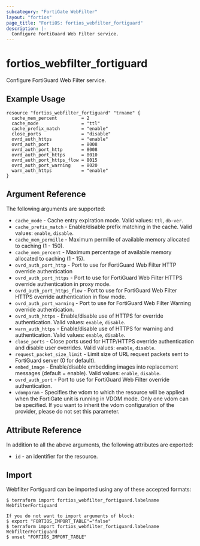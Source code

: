 ```yaml
---
subcategory: "FortiGate WebFilter"
layout: "fortios"
page_title: "FortiOS: fortios_webfilter_fortiguard"
description: |-
  Configure FortiGuard Web Filter service.
---
```


# fortios_webfilter_fortiguard
Configure FortiGuard Web Filter service.

## Example Usage

```hcl
resource "fortios_webfilter_fortiguard" "trname" {
  cache_mem_percent         = 2
  cache_mode                = "ttl"
  cache_prefix_match        = "enable"
  close_ports               = "disable"
  ovrd_auth_https           = "enable"
  ovrd_auth_port            = 8008
  ovrd_auth_port_http       = 8008
  ovrd_auth_port_https      = 8010
  ovrd_auth_port_https_flow = 8015
  ovrd_auth_port_warning    = 8020
  warn_auth_https           = "enable"
}
```

## Argument Reference

The following arguments are supported:

* `cache_mode` - Cache entry expiration mode. Valid values: `ttl`, `db-ver`.
* `cache_prefix_match` - Enable/disable prefix matching in the cache. Valid values: `enable`, `disable`.
* `cache_mem_permille` - Maximum permille of available memory allocated to caching (1 - 150).
* `cache_mem_percent` - Maximum percentage of available memory allocated to caching (1 - 15).
* `ovrd_auth_port_http` - Port to use for FortiGuard Web Filter HTTP override authentication
* `ovrd_auth_port_https` - Port to use for FortiGuard Web Filter HTTPS override authentication in proxy mode.
* `ovrd_auth_port_https_flow` - Port to use for FortiGuard Web Filter HTTPS override authentication in flow mode.
* `ovrd_auth_port_warning` - Port to use for FortiGuard Web Filter Warning override authentication.
* `ovrd_auth_https` - Enable/disable use of HTTPS for override authentication. Valid values: `enable`, `disable`.
* `warn_auth_https` - Enable/disable use of HTTPS for warning and authentication. Valid values: `enable`, `disable`.
* `close_ports` - Close ports used for HTTP/HTTPS override authentication and disable user overrides. Valid values: `enable`, `disable`.
* `request_packet_size_limit` - Limit size of URL request packets sent to FortiGuard server (0 for default).
* `embed_image` - Enable/disable embedding images into replacement messages (default = enable). Valid values: `enable`, `disable`.
* `ovrd_auth_port` - Port to use for FortiGuard Web Filter override authentication.
* `vdomparam` - Specifies the vdom to which the resource will be applied when the FortiGate unit is running in VDOM mode. Only one vdom can be specified. If you want to inherit the vdom configuration of the provider, please do not set this parameter.


## Attribute Reference

In addition to all the above arguments, the following attributes are exported:
* `id` - an identifier for the resource.

## Import

Webfilter Fortiguard can be imported using any of these accepted formats:
```
$ terraform import fortios_webfilter_fortiguard.labelname WebfilterFortiguard

If you do not want to import arguments of block:
$ export "FORTIOS_IMPORT_TABLE"="false"
$ terraform import fortios_webfilter_fortiguard.labelname WebfilterFortiguard
$ unset "FORTIOS_IMPORT_TABLE"
```
